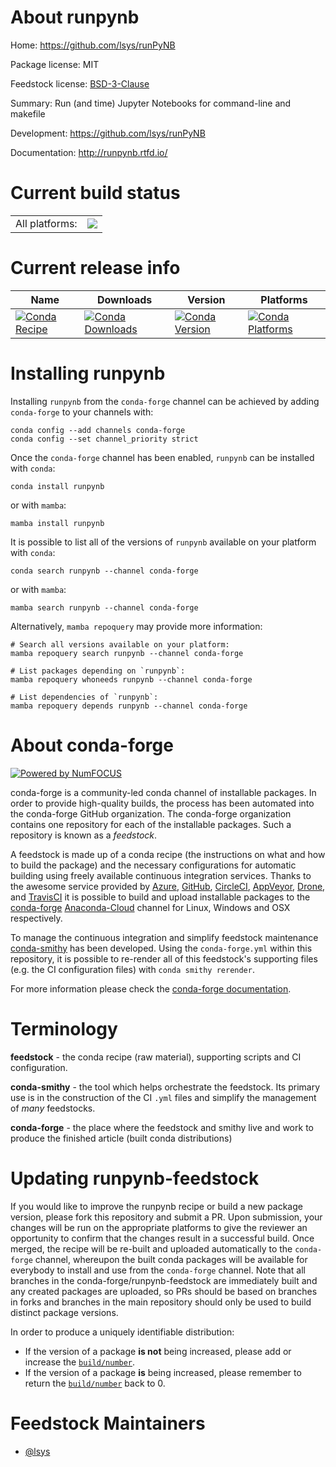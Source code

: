 About runpynb
=============

Home: https://github.com/lsys/runPyNB

Package license: MIT

Feedstock license: [BSD-3-Clause](https://github.com/conda-forge/runpynb-feedstock/blob/main/LICENSE.txt)

Summary: Run (and time) Jupyter Notebooks for command-line and makefile

Development: https://github.com/lsys/runPyNB

Documentation: http://runpynb.rtfd.io/

Current build status
====================


<table><tr><td>All platforms:</td>
    <td>
      <a href="https://dev.azure.com/conda-forge/feedstock-builds/_build/latest?definitionId=17438&branchName=main">
        <img src="https://dev.azure.com/conda-forge/feedstock-builds/_apis/build/status/runpynb-feedstock?branchName=main">
      </a>
    </td>
  </tr>
</table>

Current release info
====================

| Name | Downloads | Version | Platforms |
| --- | --- | --- | --- |
| [![Conda Recipe](https://img.shields.io/badge/recipe-runpynb-green.svg)](https://anaconda.org/conda-forge/runpynb) | [![Conda Downloads](https://img.shields.io/conda/dn/conda-forge/runpynb.svg)](https://anaconda.org/conda-forge/runpynb) | [![Conda Version](https://img.shields.io/conda/vn/conda-forge/runpynb.svg)](https://anaconda.org/conda-forge/runpynb) | [![Conda Platforms](https://img.shields.io/conda/pn/conda-forge/runpynb.svg)](https://anaconda.org/conda-forge/runpynb) |

Installing runpynb
==================

Installing `runpynb` from the `conda-forge` channel can be achieved by adding `conda-forge` to your channels with:

```
conda config --add channels conda-forge
conda config --set channel_priority strict
```

Once the `conda-forge` channel has been enabled, `runpynb` can be installed with `conda`:

```
conda install runpynb
```

or with `mamba`:

```
mamba install runpynb
```

It is possible to list all of the versions of `runpynb` available on your platform with `conda`:

```
conda search runpynb --channel conda-forge
```

or with `mamba`:

```
mamba search runpynb --channel conda-forge
```

Alternatively, `mamba repoquery` may provide more information:

```
# Search all versions available on your platform:
mamba repoquery search runpynb --channel conda-forge

# List packages depending on `runpynb`:
mamba repoquery whoneeds runpynb --channel conda-forge

# List dependencies of `runpynb`:
mamba repoquery depends runpynb --channel conda-forge
```


About conda-forge
=================

[![Powered by
NumFOCUS](https://img.shields.io/badge/powered%20by-NumFOCUS-orange.svg?style=flat&colorA=E1523D&colorB=007D8A)](https://numfocus.org)

conda-forge is a community-led conda channel of installable packages.
In order to provide high-quality builds, the process has been automated into the
conda-forge GitHub organization. The conda-forge organization contains one repository
for each of the installable packages. Such a repository is known as a *feedstock*.

A feedstock is made up of a conda recipe (the instructions on what and how to build
the package) and the necessary configurations for automatic building using freely
available continuous integration services. Thanks to the awesome service provided by
[Azure](https://azure.microsoft.com/en-us/services/devops/), [GitHub](https://github.com/),
[CircleCI](https://circleci.com/), [AppVeyor](https://www.appveyor.com/),
[Drone](https://cloud.drone.io/welcome), and [TravisCI](https://travis-ci.com/)
it is possible to build and upload installable packages to the
[conda-forge](https://anaconda.org/conda-forge) [Anaconda-Cloud](https://anaconda.org/)
channel for Linux, Windows and OSX respectively.

To manage the continuous integration and simplify feedstock maintenance
[conda-smithy](https://github.com/conda-forge/conda-smithy) has been developed.
Using the ``conda-forge.yml`` within this repository, it is possible to re-render all of
this feedstock's supporting files (e.g. the CI configuration files) with ``conda smithy rerender``.

For more information please check the [conda-forge documentation](https://conda-forge.org/docs/).

Terminology
===========

**feedstock** - the conda recipe (raw material), supporting scripts and CI configuration.

**conda-smithy** - the tool which helps orchestrate the feedstock.
                   Its primary use is in the construction of the CI ``.yml`` files
                   and simplify the management of *many* feedstocks.

**conda-forge** - the place where the feedstock and smithy live and work to
                  produce the finished article (built conda distributions)


Updating runpynb-feedstock
==========================

If you would like to improve the runpynb recipe or build a new
package version, please fork this repository and submit a PR. Upon submission,
your changes will be run on the appropriate platforms to give the reviewer an
opportunity to confirm that the changes result in a successful build. Once
merged, the recipe will be re-built and uploaded automatically to the
`conda-forge` channel, whereupon the built conda packages will be available for
everybody to install and use from the `conda-forge` channel.
Note that all branches in the conda-forge/runpynb-feedstock are
immediately built and any created packages are uploaded, so PRs should be based
on branches in forks and branches in the main repository should only be used to
build distinct package versions.

In order to produce a uniquely identifiable distribution:
 * If the version of a package **is not** being increased, please add or increase
   the [``build/number``](https://docs.conda.io/projects/conda-build/en/latest/resources/define-metadata.html#build-number-and-string).
 * If the version of a package **is** being increased, please remember to return
   the [``build/number``](https://docs.conda.io/projects/conda-build/en/latest/resources/define-metadata.html#build-number-and-string)
   back to 0.

Feedstock Maintainers
=====================

* [@lsys](https://github.com/lsys/)

